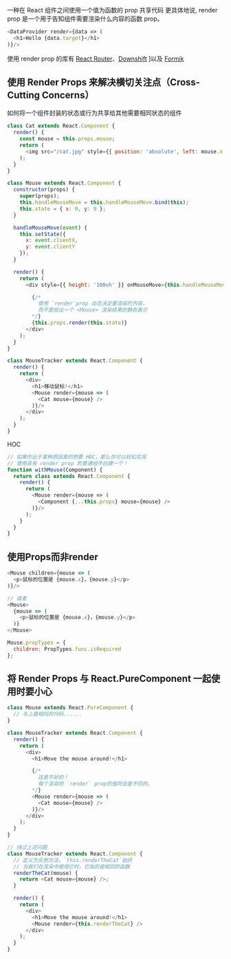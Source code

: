 一种在 React 组件之间使用一个值为函数的 prop 共享代码
更具体地说, render prop 是一个用于告知组件需要渲染什么内容的函数 prop。
```js
<DataProvider render={data => (
  <h1>Hello {data.target}</h1>
)}/>
```

使用 render prop 的库有 [React Router](https://reactrouter.com/web/api/Route/render-func)、[Downshift](https://github.com/downshift-js/downshift) ]以及 [Formik](https://github.com/formium/formik)

## 使用 Render Props 来解决横切关注点（Cross-Cutting Concerns）

如何将一个组件封装的状态或行为共享给其他需要相同状态的组件

```js
class Cat extends React.Component {
  render() {
    const mouse = this.props.mouse;
    return (
      <img src="/cat.jpg" style={{ position: 'absolute', left: mouse.x, top: mouse.y }} />
    );
  }
}

class Mouse extends React.Component {
  constructor(props) {
    super(props);
    this.handleMouseMove = this.handleMouseMove.bind(this);
    this.state = { x: 0, y: 0 };
  }

  handleMouseMove(event) {
    this.setState({
      x: event.clientX,
      y: event.clientY
    });
  }

  render() {
    return (
      <div style={{ height: '100vh' }} onMouseMove={this.handleMouseMove}>

        {/*
          使用 `render`prop 动态决定要渲染的内容，
          而不是给出一个 <Mouse> 渲染结果的静态表示
        */}
        {this.props.render(this.state)}
      </div>
    );
  }
}

class MouseTracker extends React.Component {
  render() {
    return (
      <div>
        <h1>移动鼠标!</h1>
        <Mouse render={mouse => (
          <Cat mouse={mouse} />
        )}/>
      </div>
    );
  }
}
```

HOC
```js
// 如果你出于某种原因真的想要 HOC，那么你可以轻松实现
// 使用具有 render prop 的普通组件创建一个！
function withMouse(Component) {
  return class extends React.Component {
    render() {
      return (
        <Mouse render={mouse => (
          <Component {...this.props} mouse={mouse} />
        )}/>
      );
    }
  }
}
```

## 使用Props而非render
```js
<Mouse children={mouse => (
  <p>鼠标的位置是 {mouse.x}，{mouse.y}</p>
)}/>

// 或者
<Mouse>
  {mouse => (
    <p>鼠标的位置是 {mouse.x}，{mouse.y}</p>
  )}
</Mouse>

Mouse.propTypes = {
  children: PropTypes.func.isRequired
};
```

## 将 Render Props 与 React.PureComponent 一起使用时要小心
```js
class Mouse extends React.PureComponent {
  // 与上面相同的代码......
}

class MouseTracker extends React.Component {
  render() {
    return (
      <div>
        <h1>Move the mouse around!</h1>

        {/*
          这是不好的！
          每个渲染的 `render` prop的值将会是不同的。
        */}
        <Mouse render={mouse => (
          <Cat mouse={mouse} />
        )}/>
      </div>
    );
  }
}

// 绕过上述问题
class MouseTracker extends React.Component {
  // 定义为实例方法，`this.renderTheCat`始终
  // 当我们在渲染中使用它时，它指的是相同的函数
  renderTheCat(mouse) {
    return <Cat mouse={mouse} />;
  }

  render() {
    return (
      <div>
        <h1>Move the mouse around!</h1>
        <Mouse render={this.renderTheCat} />
      </div>
    );
  }
}
```